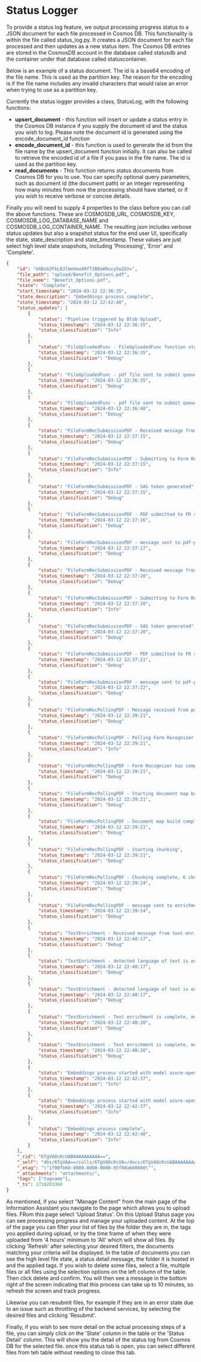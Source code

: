 # Status Logger

To provide a status log feature, we output processing progress status to a JSON document for each file processed in Cosmos DB. This functionality is within the file called status_log.py. It creates a JSON document for each file processed and then updates as a new status item. The Cosmos DB entries are stored in the CosmosDB account in the database called statusdb and the container under that database called statuscontainer.

Below is an example of a status document. The id is a base64 encoding of the file name. This is used as the partition key. The reason for the encoding is if the file name includes any invalid characters that would raise an error when trying to use as a partition key.

Currently the status logger provides a class, StatusLog, with the following functions:

- **upsert_document** - this function will insert or update a status entry in the Cosmos DB instance if you supply the document id and the status you wish to log. Please note the document id is generated using the encode_document_id function
- **encode_document_id** - this function is used to generate the id from the file name by the upsert_document function initially. It can also be called to retrieve the encoded id of a file if you pass in the file name. The id is used as the partition key.
- **read_documents** - This function returns status documents from Cosmos DB for you to use. You can specify optional query parameters, such as document id (the document path) or an integer representing how many minutes from now the processing should have started, or if you wish to receive verbose or concise details.

Finally you will need to supply 4 properties to the class before you can call the above functions. These are COSMOSDB_URL, COSMOSDB_KEY, COSMOSDB_LOG_DATABASE_NAME and COSMOSDB_LOG_CONTAINER_NAME. The resulting json includes verbose status updates but also a snapshot status for the end user UI, specifically the state, state_description and state_timestamp. These values are just select high level state snapshots, including 'Processing', 'Error' and 'Complete'.

````json
{
    "id": "dXBsb2FkL0JlbmVmaXRfT3B0aW9ucy5wZGY=",
    "file_path": "upload/Benefit_Options.pdf",
    "file_name": "Benefit_Options.pdf",
    "state": "Complete",
    "start_timestamp": "2024-03-12 22:36:35",
    "state_description": "Embeddings process complete",
    "state_timestamp": "2024-03-12 22:42:40",
    "status_updates": [
        {
            "status": "Pipeline triggered by Blob Upload",
            "status_timestamp": "2024-03-12 22:36:35",
            "status_classification": "Info"
        },
        {
            "status": "FileUploadedFunc - FileUploadedFunc function started",
            "status_timestamp": "2024-03-12 22:36:35",
            "status_classification": "Debug"
        },
        {
            "status": "FileUploadedFunc - pdf file sent to submit queue. Visible in 49 seconds",
            "status_timestamp": "2024-03-12 22:36:35",
            "status_classification": "Debug"
        },
        {
            "status": "FileUploadedFunc - pdf file sent to submit queue. Visible in 24 seconds",
            "status_timestamp": "2024-03-12 22:36:48",
            "status_classification": "Debug"
        },
        {
            "status": "FileFormRecSubmissionPDF - Received message from pdf-submit-queue ",
            "status_timestamp": "2024-03-12 22:37:15",
            "status_classification": "Debug"
        },
        {
            "status": "FileFormRecSubmissionPDF - Submitting to Form Recognizer",
            "status_timestamp": "2024-03-12 22:37:15",
            "status_classification": "Info"
        },
        {
            "status": "FileFormRecSubmissionPDF - SAS token generated",
            "status_timestamp": "2024-03-12 22:37:15",
            "status_classification": "Debug"
        },
        {
            "status": "FileFormRecSubmissionPDF - PDF submitted to FR successfully",
            "status_timestamp": "2024-03-12 22:37:16",
            "status_classification": "Debug"
        },
        {
            "status": "FileFormRecSubmissionPDF - message sent to pdf-polling-queue. Visible in 60 seconds. FR Result ID is a02f9696-813a-4bda-88cb-c7fa05ad2323",
            "status_timestamp": "2024-03-12 22:37:17",
            "status_classification": "Debug"
        },
        {
            "status": "FileFormRecSubmissionPDF - Received message from pdf-submit-queue ",
            "status_timestamp": "2024-03-12 22:37:20",
            "status_classification": "Debug"
        },
        {
            "status": "FileFormRecSubmissionPDF - Submitting to Form Recognizer",
            "status_timestamp": "2024-03-12 22:37:20",
            "status_classification": "Info"
        },
        {
            "status": "FileFormRecSubmissionPDF - SAS token generated",
            "status_timestamp": "2024-03-12 22:37:20",
            "status_classification": "Debug"
        },
        {
            "status": "FileFormRecSubmissionPDF - PDF submitted to FR successfully",
            "status_timestamp": "2024-03-12 22:37:21",
            "status_classification": "Debug"
        },
        {
            "status": "FileFormRecSubmissionPDF - message sent to pdf-polling-queue. Visible in 60 seconds. FR Result ID is 6b26d8b3-f6d1-495d-85cd-23fde40091a9",
            "status_timestamp": "2024-03-12 22:37:22",
            "status_classification": "Debug"
        },
        {
            "status": "FileFormRecPollingPDF - Message received from pdf polling queue attempt 1",
            "status_timestamp": "2024-03-12 22:39:21",
            "status_classification": "Debug"
        },
        {
            "status": "FileFormRecPollingPDF - Polling Form Recognizer function started",
            "status_timestamp": "2024-03-12 22:39:21",
            "status_classification": "Info"
        },
        {
            "status": "FileFormRecPollingPDF - Form Recognizer has completed processing and the analyze results have been received",
            "status_timestamp": "2024-03-12 22:39:21",
            "status_classification": "Debug"
        },
        {
            "status": "FileFormRecPollingPDF - Starting document map build",
            "status_timestamp": "2024-03-12 22:39:21",
            "status_classification": "Debug"
        },
        {
            "status": "FileFormRecPollingPDF - Document map build complete",
            "status_timestamp": "2024-03-12 22:39:21",
            "status_classification": "Debug"
        },
        {
            "status": "FileFormRecPollingPDF - Starting chunking",
            "status_timestamp": "2024-03-12 22:39:21",
            "status_classification": "Debug"
        },
        {
            "status": "FileFormRecPollingPDF - Chunking complete, 6 chunks created.",
            "status_timestamp": "2024-03-12 22:39:24",
            "status_classification": "Debug"
        },
        {
            "status": "FileFormRecPollingPDF - message sent to enrichment queue",
            "status_timestamp": "2024-03-12 22:39:24",
            "status_classification": "Debug"
        },
        {
            "status": "TextEnrichment - Received message from text-enrichment-queue ",
            "status_timestamp": "2024-03-12 22:40:17",
            "status_classification": "Debug"
        },
        {
            "status": "TextEnrichment - detected language of text is en.",
            "status_timestamp": "2024-03-12 22:40:17",
            "status_classification": "Debug"
        },
        {
            "status": "TextEnrichment - detected language of text is en.",
            "status_timestamp": "2024-03-12 22:40:17",
            "status_classification": "Debug"
        },
        {
            "status": "TextEnrichment - Text enrichment is complete, message sent to embeddings queue",
            "status_timestamp": "2024-03-12 22:40:20",
            "status_classification": "Debug"
        },
        {
            "status": "TextEnrichment - Text enrichment is complete, message sent to embeddings queue",
            "status_timestamp": "2024-03-12 22:40:20",
            "status_classification": "Debug"
        },
        {
            "status": "Embeddings process started with model azure-openai_text-embedding-ada-002",
            "status_timestamp": "2024-03-12 22:42:37",
            "status_classification": "Info"
        },
        {
            "status": "Embeddings process started with model azure-openai_text-embedding-ada-002",
            "status_timestamp": "2024-03-12 22:42:37",
            "status_classification": "Info"
        },
        {
            "status": "Embeddings process complete",
            "status_timestamp": "2024-03-12 22:42:40",
            "status_classification": "Info"
        }
    ],
    "_rid": "6TgVAOcKcUABAAAAAAAAAA==",
    "_self": "dbs/6TgVAA==/colls/6TgVAOcKcUA=/docs/6TgVAOcKcUABAAAAAAAAAA==/",
    "_etag": "\"1f00fb6b-0000-0d00-0000-65f0da600000\"",
    "_attachments": "attachments/",
    "tags": ["tagname"],
    "_ts": 1710283360
}
````
As mentioned, if you select "Manage Content" from the main page of the Information Assistant you navigate to the page which allows you to upload files. FRom this page select 'Upload Status'. On this Upload Status page you can see processing progress and manage your uploaded content. At the top of the page you can filter your list of files by the folder they are in, the tags you applied during upload, or by the time frame of when they were uploaded from '4 hours' minimum to 'All' which will show all files. By clicking 'Refresh' after selecting your desired filters, the documents matching your criteria will be displayed. In the table of documents you can see the high level file state, a status detail message, the folder it is hosted in and the applied tags. If you wish to delete some files, select a file, multiple files or all files using the selection options on the left column of the table. Then click delete and confirm. You will then see a message in the bottom right of the screen indicating that this process can take up to 10 minutes, so refresh the screen and track progress.

Likewise you can resubmit files, for example if they are in an error state due to an issue such as throttling of the backend services, by selecting the desired files and clicking 'Resubmit'.

Finally, if you wish to see more detail on the actual processing steps of a file, you can simply click on the 'State' column in the table or the 'Status Detail' column. This will show you the detail of the status log from Cosmos DB for the selected file. once this status tab is open, you can select different files from teh table without needing to close this tab.